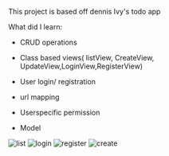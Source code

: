 This project is based off dennis Ivy's todo app 

What did I learn:

* CRUD operations

* Class based views( listView, CreateView, UpdateView,LoginView,RegisterView)

* User login/ registration

* url mapping

* Userspecific permission

* Model


![list](https://user-images.githubusercontent.com/41406942/189529257-afe1769b-f1bc-46dd-afbd-c454fa1c1e6a.PNG)
![login](https://user-images.githubusercontent.com/41406942/189529263-d5643eff-1421-4ca5-98b8-16c43979c619.PNG)
![register](https://user-images.githubusercontent.com/41406942/189529269-bb1a52ac-3709-48b8-943a-3650cebc748b.PNG)
![create](https://user-images.githubusercontent.com/41406942/189529279-0abb28cd-1326-441b-bc89-a23223985279.PNG)
